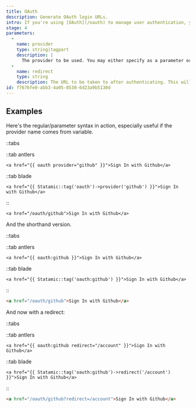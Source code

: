 ```yaml
---
title: OAuth
description: Generate OAuth login URLs.
intro: If you're using [OAuth](/oauth) to manage user authentication, you may find you need to generate login URLs at some point. Here's how you do it.
stage: 4
parameters:
  -
    name: provider
    type: string|tagpart
    description: |
      The provider to be used. You may either specify as a parameter or as a tagpart for shorthand: `{{ oauth provider="github" }}` or `{{ oauth:github }}`
  -
    name: redirect
    type: string
    description: The URL to be taken to after authenticating. This will be appending onto the generated URL as a query parameter.
id: f7676fe0-abb3-4a05-8530-6d23a9b5130d
---
```

## Examples

Here's the regular/parameter syntax in action, especially useful if the provider name comes from variable.

::tabs

::tab antlers
```antlers
<a href="{{ oauth provider="github" }}">Sign In with Github</a>
```
::tab blade
```blade
<a href="{{ Statamic::tag('oauth')->provider('github') }}">Sign In with Github</a>
```
::

```output
<a href="/oauth/github">Sign In with Github</a>
```

And the shorthand version.

::tabs

::tab antlers
```antlers
<a href="{{ oauth:github }}">Sign In with Github</a>
```
::tab blade
```blade
<a href="{{ Statamic::tag('oauth:github') }}">Sign In with Github</a>
```
::

```html
<a href="/oauth/github">Sign In with Github</a>
```

And now with a redirect:

::tabs

::tab antlers
```antlers
<a href="{{ oauth:github redirect="/account" }}">Sign In with Github</a>
```
::tab blade
```blade
<a href="{{ Statamic::tag('oauth:github')->redirect('/account') }}">Sign In with Github</a>
```
::

```html
<a href="/oauth/github?redirect=/account">Sign In with Github</a>
```
